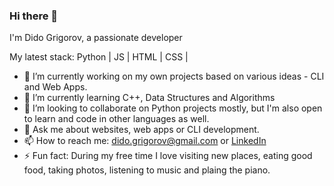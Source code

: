 ### Hi there 👋

I'm Dido Grigorov, a passionate developer

My latest stack:
Python | JS | HTML | CSS |

- 🔭 I’m currently working on my own projects based on various ideas - CLI and Web Apps.
- 🌱 I’m currently learning C++, Data Structures and Algorithms
- 👯 I’m looking to collaborate on Python projects mostly, but I'm also open to learn and code in other languages as well.
- 💬 Ask me about websites, web apps or CLI development. 
- 📫 How to reach me: dido.grigorov@gmail.com or [LinkedIn](https://linkedin.com/in/didogrigorov)
- ⚡ Fun fact: During my free time I love visiting new places, eating good food, taking photos, listening to music and plaing the piano.
